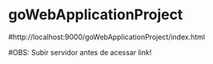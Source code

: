 # goWebApplicationProject

#http://localhost:9000/goWebApplicationProject/index.html

#OBS: Subir servidor antes de acessar link!
